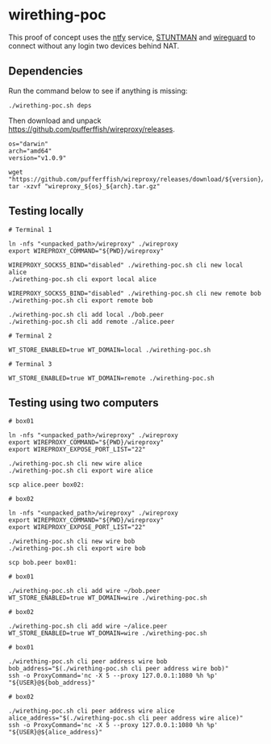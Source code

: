 # wirething-poc

This proof of concept uses the [ntfy](https://ntfy.sh) service,
[STUNTMAN](https://www.stunprotocol.org) and [wireguard](https://www.wireguard.com)
to connect without any login two devices behind NAT.

## Dependencies

Run the command below to see if anything is missing:

    ./wirething-poc.sh deps

Then download and unpack https://github.com/pufferffish/wireproxy/releases.

    os="darwin"
    arch="amd64"
    version="v1.0.9"

    wget "https://github.com/pufferffish/wireproxy/releases/download/${version}/wireproxy_${os}_${arch}.tar.gz"
    tar -xzvf "wireproxy_${os}_${arch}.tar.gz"

## Testing locally

    # Terminal 1

    ln -nfs "<unpacked_path>/wireproxy" ./wireproxy
    export WIREPROXY_COMMAND="${PWD}/wireproxy"

    WIREPROXY_SOCKS5_BIND="disabled" ./wirething-poc.sh cli new local alice
    ./wirething-poc.sh cli export local alice

    WIREPROXY_SOCKS5_BIND="disabled" ./wirething-poc.sh cli new remote bob
    ./wirething-poc.sh cli export remote bob

    ./wirething-poc.sh cli add local ./bob.peer
    ./wirething-poc.sh cli add remote ./alice.peer

    # Terminal 2

    WT_STORE_ENABLED=true WT_DOMAIN=local ./wirething-poc.sh

    # Terminal 3

    WT_STORE_ENABLED=true WT_DOMAIN=remote ./wirething-poc.sh

## Testing using two computers

    # box01

    ln -nfs "<unpacked_path>/wireproxy" ./wireproxy
    export WIREPROXY_COMMAND="${PWD}/wireproxy"
    export WIREPROXY_EXPOSE_PORT_LIST="22"

    ./wirething-poc.sh cli new wire alice
    ./wirething-poc.sh cli export wire alice

    scp alice.peer box02:

    # box02

    ln -nfs "<unpacked_path>/wireproxy" ./wireproxy
    export WIREPROXY_COMMAND="${PWD}/wireproxy"
    export WIREPROXY_EXPOSE_PORT_LIST="22"

    ./wirething-poc.sh cli new wire bob
    ./wirething-poc.sh cli export wire bob

    scp bob.peer box01:

    # box01

    ./wirething-poc.sh cli add wire ~/bob.peer
    WT_STORE_ENABLED=true WT_DOMAIN=wire ./wirething-poc.sh

    # box02

    ./wirething-poc.sh cli add wire ~/alice.peer
    WT_STORE_ENABLED=true WT_DOMAIN=wire ./wirething-poc.sh

    # box01

    ./wirething-poc.sh cli peer address wire bob
    bob_address="$(./wirething-poc.sh cli peer address wire bob)"
    ssh -o ProxyCommand='nc -X 5 --proxy 127.0.0.1:1080 %h %p' "${USER}@${bob_address}"

    # box02

    ./wirething-poc.sh cli peer address wire alice
    alice_address="$(./wirething-poc.sh cli peer address wire alice)"
    ssh -o ProxyCommand='nc -X 5 --proxy 127.0.0.1:1080 %h %p' "${USER}@${alice_address}"

